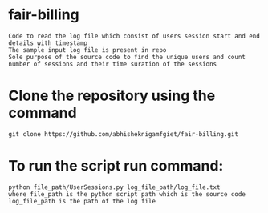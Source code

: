 # fair-billing
    Code to read the log file which consist of users session start and end details with timestamp
    The sample input log file is present in repo
    Sole purpose of the source code to find the unique users and count number of sessions and their time suration of the sessions

# Clone the repository using the command
    git clone https://github.com/abhisheknigamfgiet/fair-billing.git

# To run the script run command:
    python file_path/UserSessions.py log_file_path/log_file.txt
    where file_path is the python script path which is the source code
    log_file_path is the path of the log file

